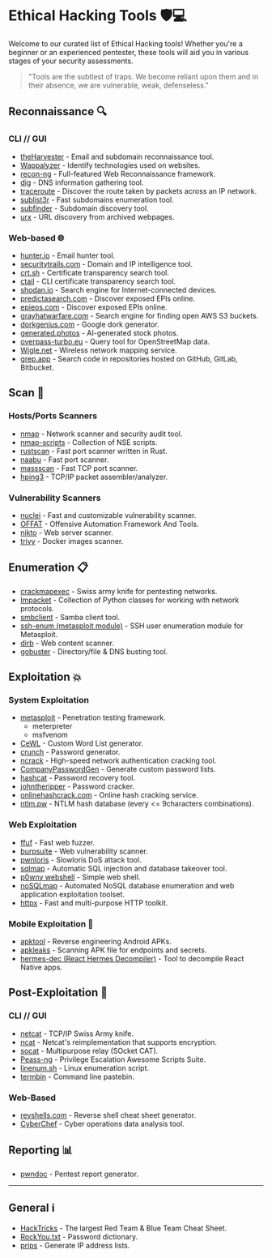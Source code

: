 # Ethical Hacking Tools 🛡️💻

Welcome to our curated list of Ethical Hacking tools! Whether you're a beginner or an experienced pentester, these tools will aid you in various stages of your security assessments.

> "Tools are the subtlest of traps. We become reliant upon them and in their absence, we are vulnerable, weak, defenseless."

## Reconnaissance 🔍

### CLI // GUI

- [theHarvester](https://github.com/laramies/theHarvester) - Email and subdomain reconnaissance tool.
- [Wappalyzer](https://github.com/gokulapap/wappalyzer-cli) - Identify technologies used on websites.
- [recon-ng](https://github.com/lanmaster53/recon-ng) - Full-featured Web Reconnaissance framework.
- [dig](https://www.geeksforgeeks.org/dig-command-in-linux-with-examples/) - DNS information gathering tool.
- [traceroute](https://www.geeksforgeeks.org/traceroute-command-in-linux-with-examples/) - Discover the route taken by packets across an IP network.
- [sublist3r](https://github.com/aboul3la/Sublist3r) - Fast subdomains enumeration tool.
- [subfinder](https://github.com/projectdiscovery/subfinder) - Subdomain discovery tool.
- [urx](https://github.com/hahwul/urx) - URL discovery from archived webpages.

### Web-based 🌐

- [hunter.io](https://hunter.io) - Email hunter tool.
- [securitytrails.com](https://securitytrails.com) - Domain and IP intelligence tool.
- [crt.sh](https://crt.sh) - Certificate transparency search tool.
- [ctail](https://github.com/hdm/ctail.git) - CLI certificate transparency search tool.
- [shodan.io](https://shodan.io) - Search engine for Internet-connected devices.
- [predictasearch.com](https://www.predictasearch.com) - Discover exposed EPIs online.
- [epieos.com](https://epieos.com) - Discover exposed EPIs online.
- [grayhatwarfare.com](https://greyhatwarfare.com) - Search engine for finding open AWS S3 buckets.
- [dorkgenius.com](https://dorkgenius.com/) - Google dork generator.
- [generated.photos](https://generated.photos) - AI-generated stock photos.
- [overpass-turbo.eu](https://overpass-turbo.eu) - Query tool for OpenStreetMap data.
- [Wigle.net](https://wigle.net) - Wireless network mapping service.
- [grep.app](https://grep.app/) - Search code in repositories hosted on GitHub, GitLab, Bitbucket.

## Scan 📡

### Hosts/Ports Scanners

- [nmap](https://www.kali.org/tools/nmap/) - Network scanner and security audit tool.
- [nmap-scripts](https://nmap.org/book/man-nse.html) - Collection of NSE scripts.
- [rustscan](https://github.com/RustScan/RustScan) - Fast port scanner written in Rust.
- [naabu](https://github.com/projectdiscovery/naabu) - Fast port scanner.
- [massscan](https://github.com/robertdavidgraham/masscan) - Fast TCP port scanner.
- [hping3](https://www.kali.org/tools/hping3/) - TCP/IP packet assembler/analyzer.

### Vulnerability Scanners

- [nuclei](https://github.com/projectdiscovery/nuclei) - Fast and customizable vulnerability scanner.
- [OFFAT](https://github.com/OWASP/OFFAT) - Offensive Automation Framework And Tools.
- [nikto](https://www.kali.org/tools/nikto/) - Web server scanner.
- [trivy](https://github.com/aquasecurity/trivy) - Docker images scanner.

## Enumeration 📋

- [crackmapexec](https://github.com/byt3bl33d3r/CrackMapExec) - Swiss army knife for pentesting networks.
- [Impacket](https://github.com/fortra/impacket) - Collection of Python classes for working with network protocols.
- [smbclient](https://www.samba.org/samba/docs/current/man-html/smbclient.1.html) - Samba client tool.
- [ssh-enum (metasploit module)](https://www.infosecmatter.com/metasploit-module-library/?mm=auxiliary/scanner/ssh/ssh_enumusers) - SSH user enumeration module for Metasploit.
- [dirb](https://www.kali.org/tools/dirb/) - Web content scanner.
- [gobuster](https://github.com/OJ/gobuster) - Directory/file & DNS busting tool.

## Exploitation 💥

### System Exploitation

- [metasploit](https://www.metasploit.com/) - Penetration testing framework.
    - meterpreter
    - msfvenom
- [CeWL](https://github.com/digininja/CeWL) - Custom Word List generator.
- [crunch](https://www.kali.org/tools/crunch/) - Password generator.
- [ncrack](https://nmap.org/ncrack/) - High-speed network authentication cracking tool.
- [CompanyPasswordGen](https://github.com/FenrirSec/CompanyPasswordGen) - Generate custom password lists.
- [hashcat](https://hashcat.net/hashcat/) - Password recovery tool.
- [johntheripper](https://github.com/openwall/john) - Password cracker.
- [onlinehashcrack.com](https://www.onlinehashcrack.com) - Online hash cracking service.
- [ntlm.pw](https://ntlm.pw) - NTLM hash database (every <= 9characters combinations).

### Web Exploitation

- [ffuf](https://github.com/ffuf/ffuf) - Fast web fuzzer.
- [burpsuite](https://portswigger.net/burp/communitydownload) - Web vulnerability scanner.
- [pwnloris](https://github.com/h0ussni/pwnloris) - Slowloris DoS attack tool.
- [sqlmap](https://sqlmap.org/) - Automatic SQL injection and database takeover tool.
- [p0wny webshell](https://github.com/flozz/p0wny-shell) - Simple web shell.
- [noSQLmap](https://github.com/codingo/NoSQLMap) - Automated NoSQL database enumeration and web application exploitation toolset.
- [httpx](https://github.com/projectdiscovery/httpx) - Fast and multi-purpose HTTP toolkit.

### Mobile Exploitation 📱

- [apktool](https://apktool.org/) - Reverse engineering Android APKs.
- [apkleaks](https://github.com/dwisiswant0/apkleaks) - Scanning APK file for endpoints and secrets.
- [hermes-dec (React Hermes Decompiler)](https://github.com/P1sec/hermes-dec) - Tool to decompile React Native apps.

## Post-Exploitation 📝

### CLI // GUI

- [netcat](https://www.kali.org/tools/netcat/) - TCP/IP Swiss Army knife.
- [ncat](https://nmap.org/ncat/) - Netcat's reimplementation that supports encryption.
- [socat](https://www.kali.org/tools/socat/) - Multipurpose relay (SOcket CAT).
- [Peass-ng](https://github.com/peass-ng/PEASS-ng/tree/master) - Privilege Escalation Awesome Scripts Suite.
- [linenum.sh](https://github.com/rebootuser/LinEnum/tree/master) - Linux enumeration script.
- [termbin](https://termbin.com) - Command line pastebin.

### Web-Based

- [revshells.com](https://revshells.com) - Reverse shell cheat sheet generator.
- [CyberChef](https://gchq.github.io/CyberChef/) - Cyber operations data analysis tool.

## Reporting 📊

- [pwndoc](https://github.com/pwndoc/pwndoc) - Pentest report generator.

---

## General ℹ️

- [HackTricks](https://books.hacktricks.xyz) - The largest Red Team & Blue Team Cheat Sheet.
- [RockYou.txt](https://github.com/brannondorsey/naive-hashcat/releases/download/data/rockyou.txt) - Password dictionary.
- [prips](https://manpages.ubuntu.com/manpages/focal/man1/prips.1.html) - Generate IP address lists.
